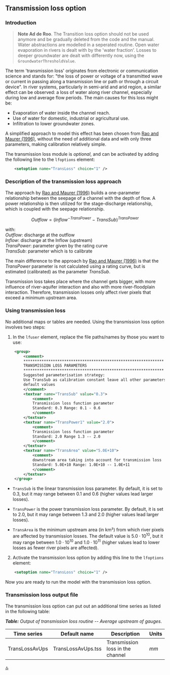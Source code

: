 ## Transmission loss option


### Introduction

> **Note Ad de Roo**. The Transition loss option should not be used anymore and be gradually deleted from the code and the manual. Water abstractions are modelled in a seperated routine. Open water evaporation in rivers is dealt with by the 'water fraction'. Losses to deeper groundwater are dealt with differently now, using the `GroundwaterThresholdValue`.

The term 'transmission loss' originates from electronic or communication science and stands for: "the loss of power or voltage of a transmitted wave or current in passing along a transmission line or path or through a circuit device". In river systems, particularly in semi-arid and arid region, a similar effect can be observed: a loss of water along river channel, especially during low and average flow periods. The main causes for this loss might be:

* Evaporation of water inside the channel reach.
* Use of water for domestic, industrial or agricultural use.
* Infiltration to lower groundwater zones.

A simplified approach to model this effect has been chosen from [Rao and Maurer (1996)](https://onlinelibrary.wiley.com/doi/abs/10.1111/j.1752-1688.1996.tb03484.x), without the need of additional data and with only three parameters, making calibration relatively simple.

The transmission loss module is *optional*, and can be activated by adding the following line to the `lfoptions` element:

```xml
    <setoption name="TransLoss" choice="1" />
```



### Description of the transmission loss approach

The approach by [Rao and Maurer (1996)](https://onlinelibrary.wiley.com/doi/abs/10.1111/j.1752-1688.1996.tb03484.x) builds a one-parameter relationship between the seepage of a channel with the depth of flow. 
A power relationship is then utilized for the stage-discharge relationship, which is coupled with the seepage relationship.

$$
Outflow = (Inflow^{-TransPower} - TransSub)^{TransPower}
$$

with: 
       <br> $Outflow$:		discharge at the outflow
       <br> $Inflow$:		discharge at the Inflow (upstream)
       <br> $TransPower$: 	parameter given by the rating curve
       <br> $TransSub$:		parameter which is to calibrate

The main difference to the approach by [Rao and Maurer (1996)](https://onlinelibrary.wiley.com/doi/abs/10.1111/j.1752-1688.1996.tb03484.x) is that the $TransPower$ parameter is not calculated using a rating curve, but is estimated (calibrated) as the parameter $TransSub$. 

Transmission loss takes place where the channel gets bigger, with more influence of river-aquifer interaction and also with more river-floodplain interaction. Therefore, transmission losses only affect river pixels that exceed a minimum upstream area.

### Using transmission loss 

No additional maps or tables are needed. Using the transmission loss option involves two steps:

1. In the `lfuser` element, replace the file paths/names by those you want to use:

```xml
	<group>                                                             
        <comment>                                                           
        **************************************************************               
        TRANSMISSION LOSS PARAMETERS                                          
        **************************************************************               
        Suggested parameterisation strategy:                                  
        Use TransSub as calibration constant leave all other parameters at\   
        default values                                                        
        </comment>                                                          
        <textvar name="TransSub" value="0.3">                           
            <comment>                                                           
            Transmission loss function parameter                                  
            Standard: 0.3 Range: 0.1 - 0.6                                        
            </comment>                                                          
        </textvar>                                                          
        <textvar name="TransPower1" value="2.0">                        
            <comment>                                                           
            Transmission loss function parameter                                  
            Standard: 2.0 Range 1.3 -- 2.0                                        
            </comment>                                                          
        </textvar>                                                          
        <textvar name="TransArea" value="5.0E+10">                      
            <comment>                                                           
            downstream area taking into account for transmission loss             
            Standard: 5.0E+10 Range: 1.0E+10 -- 1.0E+11                           
            </comment>                                                          
        </textvar>                                                          
	</group>                                                            
```

* `TransSub` is the linear transmission loss parameter. By default, it is set to 0.3, but it may range between 0.1 and 0.6 (higher values lead larger losses).

* `TransPower` is the power transmission loss parameter. By default, it is set to 2.0, but it may range between 1.3 and 2.0 (higher values lead larger losses).

* `TransArea` is the minimum upstream area (in km²) from which river pixels are affected by transmission losses. The default value is $5.0 \cdot 10^{10}$, but it may range between $1.0 \cdot 10^{10}$ and $1.0 \cdot 10^{11}$ (higher values lead to lower losses as fewer river pixels are affected).


2. Activate the transmission loss option by adding this line to the `lfoptions` element:

```xml
	<setoption name="TransLoss" choice="1" />
```

Now you are ready to run the model with the transmission loss option.


### Transmission loss output file

The transmission loss option can put out an additional time series as listed in the following table:

***Table:*** *Output of transmission loss routine -- Average upstream of gauges.*                                                           

| Time series    | Default name       | Description                      | Units |
| -------------- | ------------------ | -------------------------------- | ----- |
| TransLossAvUps | TransLossAvUps.tss | Transmission loss in the channel | $mm$  |

[🔝](#top)



